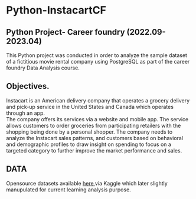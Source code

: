# Python-InstacartCF

##  **Python Project- Career foundry (2022.09-2023.04)** 

This Python project was conducted in order to analyze the sample dataset of a fictitious movie rental company using PostgreSQL as part of the career foundry Data Analysis course.

## **Objectives.**
Instacart is an American delivery company that operates a grocery delivery and pick-up service in the United States and Canada which operates through an app.   
The company offers its services via a website and mobile app. The service allows customers to order groceries from participating retailers with the shopping being done by a personal shopper.
The company needs to analyze the Instacart sales patterns, and customers based on behavioral and demographic profiles to draw insight on spending to focus on a targeted category to further improve the market performance and sales.

## **DATA**

Opensource datasets available [here ](www.instacart.com/datasets/grocery-shopping-2017) via Kaggle which later slightly manupulated for current learning analysis purpose. 



